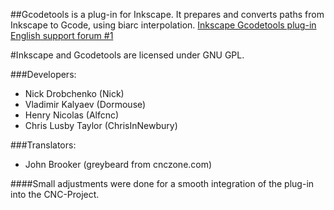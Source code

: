 ##Gcodetools is a plug-in for Inkscape. It prepares and converts paths from Inkscape to Gcode, using biarc interpolation.
[Inkscape Gcodetools plug-in English support forum #1](http://cnc-club.ru/forum/viewtopic.php?f=33&t=35&sid=bb5d04ca128109ccb17ced9909e1bb80&p=65#p65 "Inkscape Gcodetools plug-in English support forum")

#Inkscape and Gcodetools are licensed under GNU GPL.

###Developers:
- Nick Drobchenko (Nick)
- Vladimir Kalyaev (Dormouse)
- Henry Nicolas (Alfcnc)
- Chris Lusby Taylor (ChrisInNewbury)
  
###Translators:
- John Brooker (greybeard from cnczone.com)


####Small adjustments were done for a smooth integration of the plug-in into the CNC-Project.
